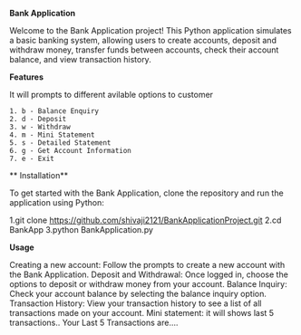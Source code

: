 **Bank Application**

Welcome to the Bank Application project! This Python application simulates a basic banking system, allowing users to create accounts,
deposit and withdraw money, transfer funds between accounts, check their account balance, and view transaction history.

**Features**

 It will prompts to different avilable options to customer
 
    1. b - Balance Enquiry
    2. d - Deposit
    3. w - Withdraw
    4. m - Mini Statement
    5. s - Detailed Statement
    6. g - Get Account Information
    7. e - Exit

** Installation**

To get started with the Bank Application, clone the repository and run the application using Python:

1.git clone https://github.com/shivaji2121/BankApplicationProject.git
2.cd BankApp
3.python BankApplication.py

**Usage**

Creating a new account: Follow the prompts to create a new account with the Bank Application.
Deposit and Withdrawal: Once logged in, choose the options to deposit or withdraw money from your account.
Balance Inquiry: Check your account balance by selecting the balance inquiry option.
Transaction History: View your transaction history to see a list of all transactions made on your account.
Mini statement: it will shows last 5 transactions..
     Your Last 5 Transactions are....
